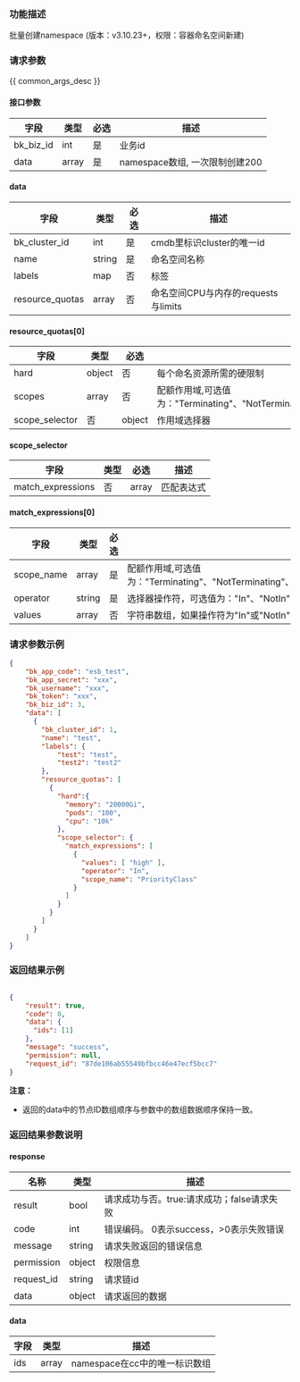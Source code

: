 ### 功能描述

批量创建namespace (版本：v3.10.23+，权限：容器命名空间新建)

### 请求参数

{{ common_args_desc }}

#### 接口参数

| 字段                       |  类型      | 必选   |  描述                                      |
|----------------------------|------------|--------|--------------------------------------------|
| bk_biz_id | int| 是 |业务id|
| data | array| 是 |namespace数组, 一次限制创建200|

#### data
| 字段                       |  类型      | 必选   |  描述                                      |
|----------------------------|------------|--------|--------------------------------------------|
| bk_cluster_id | int| 是 |cmdb里标识cluster的唯一id|
|name | string |是 |命名空间名称|
| labels| map | 否 |标签|
| resource_quotas| array | 否 |命名空间CPU与内存的requests与limits|

#### resource_quotas[0]
| 字段  | 类型  | 必选   |  描述         |
| ----- | ----- | ------------|------------ |
|hard | object  |否 |每个命名资源所需的硬限制|
|scopes | array  |否 |配额作用域,可选值为："Terminating"、"NotTerminating"、"BestEffort"、"NotBestEffort"、"PriorityClass"、"CrossNamespacePodAffinity"|
|scope_selector |否 | object  |作用域选择器|

#### scope_selector
| 字段  | 类型  |  必选   | 描述         |
| ----- | ----- | ------------|------------ |
|match_expressions |否 | array  |匹配表达式|

#### match_expressions[0]
| 字段  | 类型  |  必选   | 描述         |
| ----- | ----- | ------------|------------ |
|scope_name | array  |是 |配额作用域,可选值为："Terminating"、"NotTerminating"、"BestEffort"、"NotBestEffort"、"PriorityClass"、"CrossNamespacePodAffinity"|
|operator | string  |是 |选择器操作符，可选值为："In"、"NotIn"、"Exists"、"DoesNotExist"|
|values | array |否 |字符串数组，如果操作符为"In"或"NotIn",不能为空，如果为"Exists"或"DoesNotExist"，必须为空|

### 请求参数示例
```json
{
    "bk_app_code": "esb_test",
    "bk_app_secret": "xxx",
    "bk_username": "xxx",
    "bk_token": "xxx",
    "bk_biz_id": 3,
    "data": [
      {
        "bk_cluster_id": 1,
        "name": "test",
        "labels": {
            "test": "test",
            "test2": "test2"
        },
        "resource_quotas": [  
          {
            "hard":{ 
              "memory": "20000Gi", 
              "pods": "100",
              "cpu": "10k" 
            },
            "scope_selector": {
              "match_expressions": [
                {
                  "values": [ "high" ],
                  "operator": "In",
                  "scope_name": "PriorityClass"
                }
              ]
            }
          }
        ]
      }  
    ]   
}
```

### 返回结果示例

```json

{
    "result": true,
    "code": 0,
    "data": {
      "ids": [1]
    },
    "message": "success",
    "permission": null,
    "request_id": "87de106ab55549bfbcc46e47ecf5bcc7"
}
```
**注意：**
- 返回的data中的节点ID数组顺序与参数中的数组数据顺序保持一致。

### 返回结果参数说明
#### response

| 名称    | 类型   | 描述                                    |
| ------- | ------ | ------------------------------------- |
| result  | bool   | 请求成功与否。true:请求成功；false请求失败 |
| code    | int    | 错误编码。 0表示success，>0表示失败错误    |
| message | string | 请求失败返回的错误信息                    |
| permission    | object | 权限信息    |
| request_id    | string | 请求链id    |
| data    | object | 请求返回的数据                           |

#### data

| 字段       | 类型      | 描述     |
|----------- |-----------|----------|
| ids |    array    |  namespace在cc中的唯一标识数组  |
